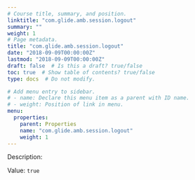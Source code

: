 ```yaml
---
# Course title, summary, and position.
linktitle: "com.glide.amb.session.logout"
summary: ""
weight: 1
# Page metadata.
title: "com.glide.amb.session.logout"
date: "2018-09-09T00:00:00Z"
lastmod: "2018-09-09T00:00:00Z"
draft: false  # Is this a draft? true/false
toc: true  # Show table of contents? true/false
type: docs  # Do not modify.

# Add menu entry to sidebar.
# - name: Declare this menu item as a parent with ID name.
# - weight: Position of link in menu.
menu:
  properties:
    parent: Properties
    name: "com.glide.amb.session.logout"
    weight: 1
---
```


Description: 


Value: `true`